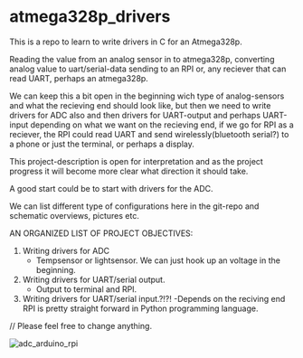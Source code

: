 # atmega328p_drivers
This is a repo to learn to write drivers in C for an Atmega328p.

Reading the value from an analog sensor in to atmega328p, 
converting analog value to uart/serial-data sending to an RPI or,
any reciever that can read UART,
perhaps an atmega328p.

We can keep this a bit open in the beginning wich type of analog-sensors and what the recieving end should look like, 
but then we need to write drivers for ADC also and then 
drivers for UART-output and perhaps
UART-input depending on what we want on the recieving end,
if we go for RPI as a reciever, the RPI could read UART and send wirelessly(bluetooth serial?) to a phone
or just the terminal, or perhaps a display.

This project-description is open for interpretation and as the project progress it will become more clear 
what direction it should take.

A good start could be to start with drivers for the ADC.

We can list different type of configurations here in the git-repo and schematic overviews, pictures etc.

AN ORGANIZED LIST OF PROJECT OBJECTIVES:
1. Writing drivers for ADC    
      - Tempsensor or lightsensor. We can just hook up an voltage in the beginning. 
2. Writing drivers for UART/serial output.
      - Output to terminal and RPI. 
3. Writing drivers for UART/serial input.?!?!
      -Depends on the reciving end RPI is pretty straight forward in Python programming language. 


//
Please feel free to change anything.  










![adc_arduino_rpi](https://github.com/mh2933/atmega328p_drivers-/assets/42110442/1a36ae8c-3e37-43bf-b39a-5a21687bced8)






